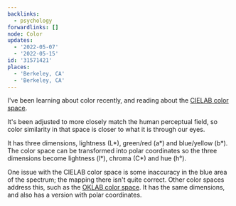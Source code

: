 ```yaml
---
backlinks:
  - psychology
forwardlinks: []
node: Color
updates:
  - '2022-05-07'
  - '2022-05-15'
id: '31571421'
places:
  - 'Berkeley, CA'
  - 'Berkeley, CA'
---
```


I've been learning about color recently, and reading about the [CIELAB color space](https://en.wikipedia.org/wiki/CIELAB_color_space). 

It's been adjusted to more closely match the human perceptual field, so color similarity in that space is closer to what it is through our eyes. 

It has three dimensions, lightness (L*), green/red (a*) and blue/yellow (b*). The color space can be transformed into polar coordinates so the three dimensions become lightness (l*), chroma (C*) and hue (h°).  

One issue with the CIELAB color space is some inaccuracy in the blue area of the spectrum; the mapping there isn't quite correct. Other color spaces address this, such as the [OKLAB color space](https://bottosson.github.io/posts/oklab/). It has the same dimensions, and also has a version with polar coordinates. 


